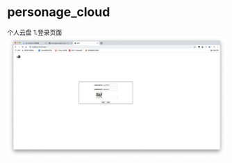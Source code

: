 # personage_cloud
个人云盘
1.登录页面 ![Image text](https://github.com/wwq-g/personage_cloud/blob/master/img-folder/Snip20191225_1.png)
